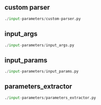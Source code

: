 
## custom parser
```python
./input-parameters/custom-parser.py
```


## input_args
```python
./input-parameters/input_args.py
```


## input_params
```python
./input-parameters/input_params.py
```


## parameters_extractor
```python
./input-parameters/parameters_extractor.py
```

